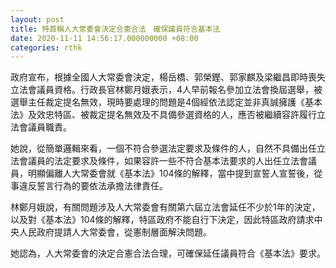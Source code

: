 ```yaml
---
layout: post
title: 特首稱人大常委會決定合憲合法　確保議員符合基本法
date: 2020-11-11 14:56:17.000000000 +08:00
categories: rthk
---
```


政府宣布，根據全國人大常委會決定，楊岳橋、郭榮鏗、郭家麒及梁繼昌即時喪失立法會議員資格。行政長官林鄭月娥表示，4人早前報名參加立法會換屆選舉，被選舉主任裁定提名無效，現時要處理的問題是4個經依法認定並非真誠擁護《基本法》及效忠特區、被裁定提名無效及不具備參選資格的人，應否被繼續容許履行立法會議員職責。

她說，從簡單邏輯來看，一個不符合參選法定要求及條件的人，自然不具備出任立法會議員的法定要求及條件，如果容許一些不符合基本法要求的人出任立法會議員，明顯偏離人大常委會就《基本法》104條的解釋，當中提到宣誓人宣誓後，從事違反誓言行為的要依法承擔法律責任。

林鄭月娥說，有關問題涉及人大常委會有關第六屆立法會延任不少於1年的決定，以及對《基本法》104條的解釋，特區政府不能自行下決定，因此特區政府請求中央人民政府提請人大常委會，從憲制層面解決問題。

她認為，人大常委會的決定合憲合法合理，可確保延任議員符合《基本法》要求。

